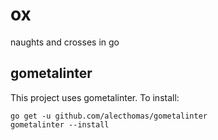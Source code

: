 # ox

naughts and crosses in go

## gometalinter

This project uses gometalinter. To install:

	go get -u github.com/alecthomas/gometalinter
	gometalinter --install
